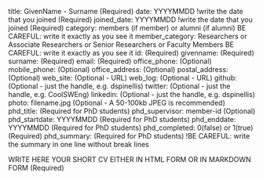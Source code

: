 title: GivenName - Surname (Required)
date: YYYYMMDD !write the date that you joined (Required)
joined_date: YYYYMMDD !write the date that you joined (Required)
category: members (if member) or alumni (if alumni) BE CAREFUL: write it exactly as you see it
member_category: Researchers or Associate Researchers or Senior Researchers or Faculty Members BE CAREFUL: write it exactly as you see it
id: (Required)
givenname: (Required)
surname: (Required)
email: (Required)
office_phone: (Optional)
mobile_phone:  (Optional)
office_address: (Optional)
postal_address: (Optional)
web_site: (Optional - URL)
web_log: (Optional - URL)
github: (Optional - just the handle, e.g. dspinellis)
twitter: (Optional - just the handle, e.g. CoolSWEng)
linkedin: (Optional - just the handle, e.g. dspinellis)
photo: filename.jpg (Optional - A 50-100kb JPEG is recommended)
phd_title: (Required for PhD students)
phd_supervisor: member-id (Optional)
phd_startdate: YYYYMMDD (Required for PhD students)
phd_enddate: YYYYMMDD (Required for PhD students)
phd_completed: 0(false) or 1(true) (Required)
phd_summary: (Required for PhD students) !BE CAREFUL: write the summary in one line without break lines

WRITE HERE YOUR SHORT CV EITHER IN HTML FORM OR IN MARKDOWN FORM (Required)
